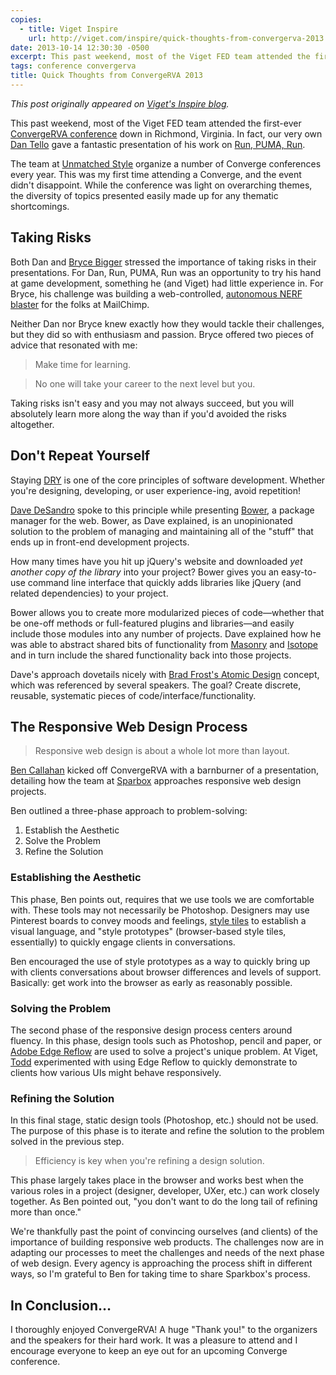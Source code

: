 ```yaml
---
copies:
  - title: Viget Inspire
    url: http://viget.com/inspire/quick-thoughts-from-convergerva-2013
date: 2013-10-14 12:30:30 -0500
excerpt: This past weekend, most of the Viget FED team attended the first-ever ConvergeRVA conference down in Richmond, Virginia.
tags: conference convergerva
title: Quick Thoughts from ConvergeRVA 2013
---
```


_This post originally appeared on [Viget's Inspire blog](http://viget.com/inspire/quick-thoughts-from-convergerva-2013)._

This past weekend, most of the Viget FED team attended the first-ever [ConvergeRVA conference](http://convergerva.com/) down in Richmond, Virginia. In fact, our very own [Dan Tello](http://viget.com/about/team/dtello) gave a fantastic presentation of his work on [Run, PUMA, Run](http://viget.com/work/run-puma-run).

The team at [Unmatched Style](http://unmatchedstyle.com/) organize a number of Converge conferences every year. This was my first time attending a Converge, and the event didn't disappoint. While the conference was light on overarching themes, the diversity of topics presented easily made up for any thematic shortcomings.


## Taking Risks

Both Dan and [Bryce Bigger](http://thebiggerdesign.com/) stressed the importance of taking risks in their presentations. For Dan, Run, PUMA, Run was an opportunity to try his hand at game development, something he (and Viget) had little experience in. For Bryce, his challenge was building a web-controlled, [autonomous NERF blaster](http://autonerfblaster.com/) for the folks at MailChimp.

Neither Dan nor Bryce knew exactly how they would tackle their challenges, but they did so with enthusiasm and passion. Bryce offered two pieces of advice that resonated with me:

> Make time for learning.

> No one will take your career to the next level but you.

Taking risks isn't easy and you may not always succeed, but you will absolutely learn more along the way than if you'd avoided the risks altogether.


## Don't Repeat Yourself

Staying [DRY](http://en.wikipedia.org/wiki/Don't_repeat_yourself) is one of the core principles of software development. Whether you're designing, developing, or user experience-ing, avoid repetition!

[Dave DeSandro](http://desandro.com/) spoke to this principle while presenting [Bower](http://bower.io/), a package manager for the web. Bower, as Dave explained, is an unopinionated solution to the problem of managing and maintaining all of the "stuff" that ends up in front-end development projects.

How many times have you hit up jQuery's website and downloaded _yet another copy of the library_ into your project? Bower gives you an easy-to-use command line interface that quickly adds libraries like jQuery (and related dependencies) to your project.

Bower allows you to create more modularized pieces of code—whether that be one-off methods or full-featured plugins and libraries—and easily include those modules into any number of projects. Dave explained how he was able to abstract shared bits of functionality from [Masonry](https://github.com/desandro/masonry) and [Isotope](https://github.com/desandro/isotope) and in turn include the shared functionality back into those projects.

Dave's approach dovetails nicely with [Brad Frost's Atomic Design](http://bradfrostweb.com/blog/post/atomic-web-design/) concept, which was referenced by several speakers. The goal? Create discrete, reusable, systematic pieces of code/interface/functionality.


## The Responsive Web Design Process

> Responsive web design is about a whole lot more than layout.

[Ben Callahan](http://bencallahan.com/) kicked off ConvergeRVA with a barnburner of a presentation, detailing how the team at [Sparbox](http://seesparkbox.com/) approaches responsive web design projects.

Ben outlined a three-phase approach to problem-solving:

1. Establish the Aesthetic
2. Solve the Problem
3. Refine the Solution

### Establishing the Aesthetic

This phase, Ben points out, requires that we use tools we are comfortable with. These tools may not necessarily be Photoshop. Designers may use Pinterest boards to convey moods and feelings, [style tiles](http://styletil.es/) to establish a visual language, and "style prototypes" (browser-based style tiles, essentially) to quickly engage clients in conversations.

Ben encouraged the use of style prototypes as a way to quickly bring up with clients conversations about browser differences and levels of support. Basically: get work into the browser as early as reasonably possible.

### Solving the Problem

The second phase of the responsive design process centers around fluency. In this phase, design tools such as Photoshop, pencil and paper, or [Adobe Edge Reflow](http://html.adobe.com/edge/reflow/) are used to solve a project's unique problem. At Viget, [Todd](http://viget.com/about/team/tmoy) experimented with using Edge Reflow to quickly demonstrate to clients how various UIs might behave responsively.

### Refining the Solution

In this final stage, static design tools (Photoshop, etc.) should not be used. The purpose of this phase is to iterate and refine the solution to the problem solved in the previous step.

> Efficiency is key when you're refining a design solution.

This phase largely takes place in the browser and works best when the various roles in a project (designer, developer, UXer, etc.) can work closely together. As Ben pointed out, "you don't want to do the long tail of refining more than once."

We're thankfully past the point of convincing ourselves (and clients) of the importance of building responsive web products. The challenges now are in adapting our processes to meet the challenges and needs of the next phase of web design. Every agency is approaching the process shift in different ways, so I'm grateful to Ben for taking time to share Sparkbox's process.


## In Conclusion…

I thoroughly enjoyed ConvergeRVA! A huge "Thank you!" to the organizers and the speakers for their hard work. It was a pleasure to attend and I encourage everyone to keep an eye out for an upcoming Converge conference.